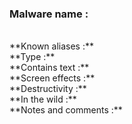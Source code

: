 <h3>Malware name	: </h3><br>
**Known aliases		:**<br>
**Type			:**<br>
**Contains text		:**<br>
**Screen effects	:**<br>
**Destructivity		:**<br>
**In the wild		:**<br>
**Notes and comments	:**<br>
 






